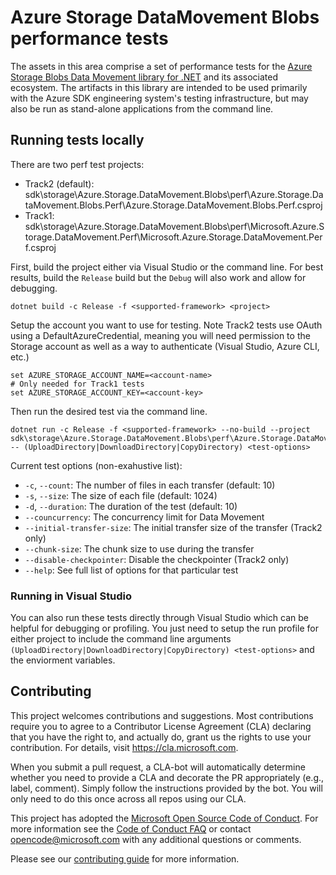 # Azure Storage DataMovement Blobs performance tests

The assets in this area comprise a set of performance tests for the [Azure Storage Blobs Data Movement library for .NET](https://github.com/Azure/azure-sdk-for-net/tree/main/sdk/storage/Azure.Storage.DataMovement.Blobs) and its associated ecosystem.  The artifacts in this library are intended to be used primarily with the Azure SDK engineering system's testing infrastructure, but may also be run as stand-alone applications from the command line.

## Running tests locally
There are two perf test projects:
- Track2 (default): sdk\storage\Azure.Storage.DataMovement.Blobs\perf\Azure.Storage.DataMovement.Blobs.Perf\Azure.Storage.DataMovement.Blobs.Perf.csproj
- Track1: sdk\storage\Azure.Storage.DataMovement.Blobs\perf\Microsoft.Azure.Storage.DataMovement.Perf\Microsoft.Azure.Storage.DataMovement.Perf.csproj

First, build the project either via Visual Studio or the command line. For best results, build the `Release` build but the `Debug` will also work and allow for debugging.
```
dotnet build -c Release -f <supported-framework> <project>
```

Setup the account you want to use for testing. Note Track2 tests use OAuth using a DefaultAzureCredential, meaning you will need permission to the Storage account as well as a way to authenticate (Visual Studio, Azure CLI, etc.)
```
set AZURE_STORAGE_ACCOUNT_NAME=<account-name>
# Only needed for Track1 tests
set AZURE_STORAGE_ACCOUNT_KEY=<account-key>
```

Then run the desired test via the command line.
```
dotnet run -c Release -f <supported-framework> --no-build --project sdk\storage\Azure.Storage.DataMovement.Blobs\perf\Azure.Storage.DataMovement.Blobs.Perf\Azure.Storage.DataMovement.Blobs.Perf.csproj -- (UploadDirectory|DownloadDirectory|CopyDirectory) <test-options>
```

Current test options (non-exahustive list):
- `-c`, `--count`: The number of files in each transfer (default: 10)
- `-s`, `--size`: The size of each file (default: 1024)
- `-d`, `--duration`: The duration of the test (default: 10)
- `--councurrency`: The concurrency limit for Data Movement
- `--initial-transfer-size`: The initial transfer size of the transfer (Track2 only)
- `--chunk-size`: The chunk size to use during the transfer
- `--disable-checkpointer`: Disable the checkpointer (Track2 only)
- `--help`: See full list of options for that particular test

### Running in Visual Studio
You can also run these tests directly through Visual Studio which can be helpful for debugging or profiling. You just need to setup the run profile for either project to include the command line arguments `(UploadDirectory|DownloadDirectory|CopyDirectory) <test-options>` and the enviorment variables.

## Contributing

This project welcomes contributions and suggestions.  Most contributions require you to agree to a Contributor License Agreement (CLA) declaring that you have the right to, and actually do, grant us the rights to use your contribution. For details, visit https://cla.microsoft.com.

When you submit a pull request, a CLA-bot will automatically determine whether you need to provide a CLA and decorate the PR appropriately (e.g., label, comment). Simply follow the instructions provided by the bot. You will only need to do this once across all repos using our CLA.

This project has adopted the [Microsoft Open Source Code of Conduct](https://opensource.microsoft.com/codeofconduct/). For more information see the [Code of Conduct FAQ](https://opensource.microsoft.com/codeofconduct/faq/) or contact [opencode@microsoft.com](mailto:opencode@microsoft.com) with any additional questions or comments.

Please see our [contributing guide](https://github.com/Azure/azure-sdk-for-net/blob/main/CONTRIBUTING.md) for more information.
